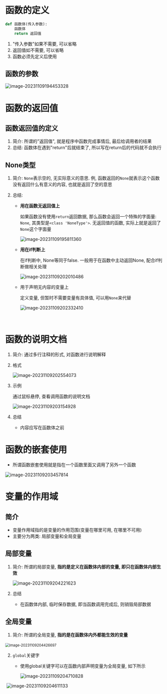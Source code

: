 # 函数的定义

```python
def 函数体(传入参数):
	函数体
    return 返回值
```

1. "传入参数"如果不需要, 可以省略
2. 返回值如不需要, 可以省略
3. 函数必须先定义后使用



## 函数的参数

![image-20231109194453328](https://dawn1314.oss-cn-beijing.aliyuncs.com/typoraimg/202311091944381.png)



# 函数的返回值

## 函数返回值的定义

1. 简介: 所谓的"返回值", 就是程序中函数完成事情后, 最后给调用者的结果
2. 总结: 函数体在遇到"return"后就结束了, 所以写在return后的代码就不会执行



## None类型

1. 简介: `None`表示空的, 无实际意义的意思. 例, 函数返回的`None`就表示这个函数没有返回什么有意义的内容, 也就是返回了空的意思

2. 总结:

   * **用在函数无返回值上**

     如果函数没有使用`return`返回数据, 那么函数会返回一个特殊的字面量: `None`, 其类型是`<class 'NoneType'>`. 无返回值的函数, 实际上就是返回了`None`这个字面量

     ![image-20231109195811360](https://dawn1314.oss-cn-beijing.aliyuncs.com/typoraimg/202311091958394.png)

   * **用在if判断上**

     在if判断中, None等同于false. 一般用于在函数中主动返回None, 配合if判断做相关处理

     ![image-20231109202010486](https://dawn1314.oss-cn-beijing.aliyuncs.com/typoraimg/202311092020514.png) 

   * 用于声明无内容的变量上

     定义变量, 但暂时不需要变量有具体值, 可以用`None`来代替 

     ![image-20231109202332410](https://dawn1314.oss-cn-beijing.aliyuncs.com/typoraimg/202311092023440.png) 

​		

# 函数的说明文档

1. 简介: 通过多行注释的形式, 对函数进行说明解释

2. 格式

   ![image-20231109202554073](https://dawn1314.oss-cn-beijing.aliyuncs.com/typoraimg/202311092025101.png) 

3. 示例

   通过鼠标悬停, 查看调用函数的说明文档

   ![image-20231109203154928](https://dawn1314.oss-cn-beijing.aliyuncs.com/typoraimg/202311092031959.png) 

4. 总结

   * 内容应写在函数体之前



# 函数的嵌套使用

* 所谓函数嵌套使用就是指在一个函数里面又调用了另外一个函数

![image-20231109203457814](https://dawn1314.oss-cn-beijing.aliyuncs.com/typoraimg/202311092034838.png)



# 变量的作用域

## 简介

* 变量作用域指的是变量的作用范围(变量在哪里可用, 在哪里不可用)
* 主要分为两类: 局部变量和全局变量

## 局部变量

1. 简介: 所谓的局部变量, **指的是定义在函数体内部的变量, 即只在函数体内部生效**

   ![image-20231109204221623](https://dawn1314.oss-cn-beijing.aliyuncs.com/typoraimg/202311092042662.png)

2. 总结
   * 在函数体内部, 临时保存数据, 即当函数调用完成后, 则销毁局部数据

## 全局变量

1. 简介: 所谓的全局变量, **指的是在函数体内外都能生效的变量**

​	<img src="https://dawn1314.oss-cn-beijing.aliyuncs.com/typoraimg/202311092044737.png" alt="image-20231109204426697" style="zoom:80%;" /> 

2. `global`关键字

   * 使用global关键字可以在函数内部声明变量为全局变量, 如下所示

     ![image-20231109204710828](https://dawn1314.oss-cn-beijing.aliyuncs.com/typoraimg/202311092047871.png) 

​		![image-20231109204611133](https://dawn1314.oss-cn-beijing.aliyuncs.com/typoraimg/202311092046173.png)
